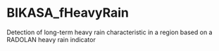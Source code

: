 # BIKASA_fHeavyRain
Detection of long-term heavy rain characteristic in a region based on a RADOLAN heavy rain indicator
